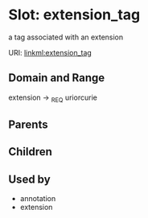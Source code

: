 
# Slot: extension_tag


a tag associated with an extension

URI: [linkml:extension_tag](https://w3id.org/linkml/extension_tag)


## Domain and Range

extension ->  <sub>REQ</sub>
 uriorcurie

## Parents


## Children


## Used by

 * annotation
 * extension
